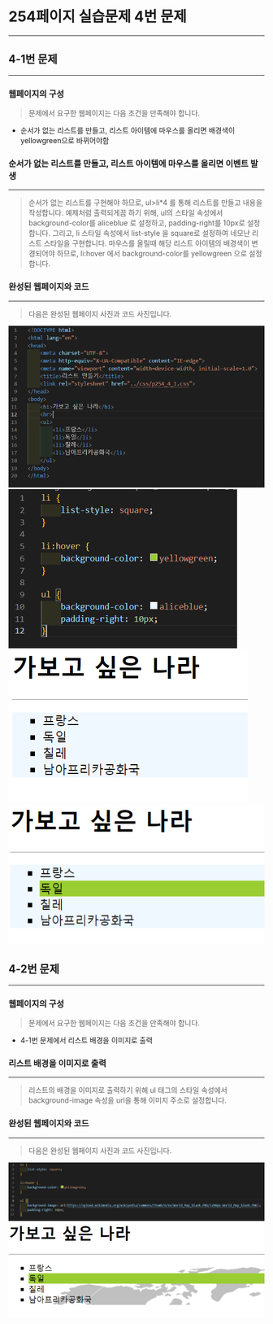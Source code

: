# 254페이지 실습문제 4번 문제

-----------------------------

## 4-1번 문제

-----------------------------

### 웹페이지의 구성

> 문제에서 요구한 웹페이지는 다음 조건을 만족해야 합니다.

+ 순서가 없는 리스트를 만들고, 리스트 아이템에 마우스를 올리면 배경색이 yellowgreen으로 바뀌어야함

### 순서가 없는 리스트를 만들고, 리스트 아이템에 마우스를 올리면 이벤트 발생

-----------------------------

> 순서가 없는 리스트를 구현해야 하므로, ul>li*4 를 통해 리스트를 만들고 내용을 작성합니다.
> 예제처럼 출력되게끔 하기 위해, ul의 스타일 속성에서 background-color를 aliceblue 로 설정하고, padding-right를 10px로 설정합니다. 그리고, li 스타일 속성에서 list-style 을 square로 설정하여 네모난 리스트 스타일을 구현합니다.
> 마우스를 올릴때 해당 리스트 아이템의 배경색이 변경되어야 하므로, li:hover 에서 background-color를 yellowgreen 으로 설정합니다.

### 완성된 웹페이지와 코드

-----------------------------

> 다음은 완성된 웹페이지 사진과 코드 사진입니다.

<img src="./image/p254_4_1코드.png">
<img src="./image/p254_4_1스타일.png">
<img src="./image/p254_4_1웹페이지1.png">
<img src="./image/p254_4_1웹페이지2.png">

## 4-2번 문제

-----------------------------

### 웹페이지의 구성

> 문제에서 요구한 웹페이지는 다음 조건을 만족해야 합니다.

+ 4-1번 문제에서 리스트 배경을 이미지로 출력

### 리스트 배경을 이미지로 출력

-----------------------------

> 리스트의 배경을 이미지로 출력하기 위해 ul 태그의 스타일 속성에서 background-image 속성을 url을 통해 이미지 주소로 설정합니다.

### 완성된 웹페이지와 코드

-----------------------------

> 다음은 완성된 웹페이지 사진과 코드 사진입니다.

<img src="./image/p254_4_2스타일.png">
<img src="./image/p254_4_2웹페이지.png">